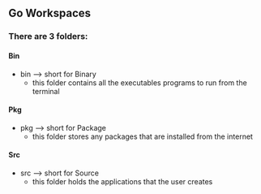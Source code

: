 ## Go Workspaces

### There are 3 folders:

#### Bin
*   bin  -->  short for Binary
    *   this folder contains all the executables programs to run from the terminal

#### Pkg
*   pkg --> short for Package
    *   this folder stores any packages that are installed from the internet

#### Src
*   src --> short for Source
    *   this folder holds the applications that the user creates
